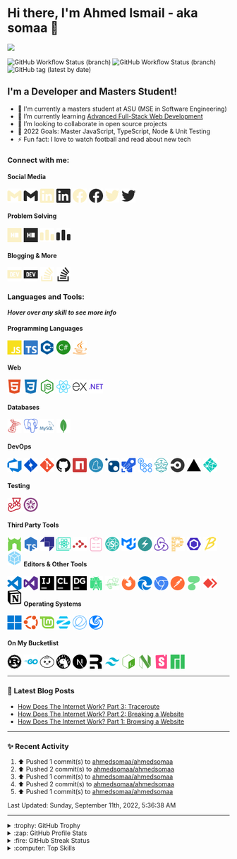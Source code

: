 # Hi there, I'm Ahmed Ismail - aka somaa 👋

![](https://komarev.com/ghpvc/?username=ahmedsomaa&style=flat-square)

![GitHub Workflow Status (branch)](https://img.shields.io/github/workflow/status/ahmedsomaa/ahmedsomaa/Latest%20blog%20post%20workflow/main?label=Blog%20Post%20Workflow&logo=dev.to&logoColor=%230A0A0A&style=flat-square)
![GitHub Workflow Status (branch)](https://img.shields.io/github/workflow/status/ahmedsomaa/ahmedsomaa/Recent%20Activity%20Workflow/main?label=Recent%20Activity%20Workflow&logo=git&logoColor=%23F05032&style=flat-square)
![GitHub tag (latest by date)](https://img.shields.io/github/v/tag/ahmedsomaa/ahmedsomaa?color=yellow&label=Version&logo=semantic-release&logoColor=yellow&style=flat-square)

## I'm a Developer and Masters Student!

-   🔭 I'm currently a masters student at ASU (MSE in Software Engineering)
-   🌱 I’m currently learning
    [Advanced Full-Stack Web Development](https://egfwd.com/specializtion/web-development-advanced/)
-   👯 I’m looking to collaborate in open source projects
-   🥅 2022 Goals: Master JavaScript, TypeScript, Node & Unit Testing
-   ⚡ Fun fact: I love to watch football and read about new tech

### Connect with me:

#### Social Media

[<img align="left" alt="Gmail Light" width="32" height="32" src="./img/social/gmail-light.svg" style="padding-right:5px;" />](mailto:ahmedsomaa@aucegypt.edu#gh-dark-mode-only)
[<img align="left" alt="Gmail Dark" width="32" height="32" src="./img/social/gmail-dark.svg" style="padding-right:5px;" />](mailto:ahmedsomaa@aucegypt.edu#gh-light-mode-only)
[<img align="left" alt="Linkedin Light" width="32" height="32" src="./img/social/linkedin-light.svg" style="padding-right:5px;" />](https://linkedin.com/in/abokahfa#gh-dark-mode-only)
[<img align="left" alt="Linkedin Dark" width="32" height="32" src="./img/social/linkedin-dark.svg" style="padding-right:5px;" />](https://linkedin.com/in/abokahfa#gh-light-mode-only)
[<img align="left" alt="Facebook Light" width="32" height="32" src="./img/social/facebook-light.svg" style="padding-right:5px;" />](https://fb.com/ahmed.abdelbaky.315#gh-dark-mode-only)
[<img align="left" alt="Facebook Dark" width="32" height="32" src="./img/social/facebook-dark.svg" style="padding-right:5px;" />](https://fb.com/ahmed.abdelbaky.315#gh-light-mode-only)
[<img align="left" alt="Twitter Light" width="32" height="32" src="./img/social/twitter-light.svg" style="padding-right:5px;" />](https://twitter.com/abokahfa#gh-dark-mode-only)
[<img align="left" alt="Twitter Dark" width="32" height="32" src="./img/social/twitter-dark.svg" style="padding-right:5px;" />](https://twitter.com/abokahfa#gh-light-mode-only)

<br/>
<br/>

#### Problem Solving

[<img align="left" alt="HackerRank Light" width="32" height="32" src="./img/social/hackerrank-light.svg" style="padding-right:5px;" />](https://www.hackerrank.com/ahmedsomaa?hr_r=1#gh-dark-mode-only)
[<img align="left" alt="HackerRank Dark" width="32" height="32" src="./img/social/hackerrank-dark.svg" style="padding-right:5px;" />](https://www.hackerrank.com/ahmedsomaa?hr_r=1#gh-light-mode-only)
[<img align="left" alt="CodeForces Light" width="32" height="32" src="./img/social/codeforces-light.svg" style="padding-right:5px;" />](https://codeforces.com/profile/Ahmedsomaa#gh-dark-mode-only)
[<img align="left" alt="CodeForces Dark" width="32" height="32" src="./img/social/codeforces-dark.svg" style="padding-right:5px;" />](https://codeforces.com/profile/Ahmedsomaa#gh-light-mode-only)

<br/>
<br/>

#### Blogging & More

[<img align="left" alt="Dev.to Light" width="32" height="32" src="./img/social/dev-light.svg" style="padding-right:5px;" />](https://dev.to/ahmedsomaa#gh-dark-mode-only)
[<img align="left" alt="Dev.to Dark" width="32" height="32" src="./img/social/dev-dark.svg" style="padding-right:5px;" />](https://dev.to/ahmedsomaa#gh-light-mode-only)
[<img align="left" alt="Stackoverflow Light" width="32" height="32" src="./img/social/stackoverflow-light.svg" style="padding-right:5px;" />](https://stackoverflow.com/users/12738561#gh-dark-mode-only)
[<img align="left" alt="Stackoverflow Dark" width="32" height="32" src="./img/social/stackoverflow-dark.svg" style="padding-right:5px;" />](https://stackoverflow.com/users/12738561#gh-light-mode-only)

<br/>
<br/>

### Languages and Tools:

**_Hover over any skill to see more info_**

#### Programming Languages

[<img align="left" alt="JavaScript" width="32" height="32" src="./img/tools/js.svg" style="padding-right:5px;" />](./img/tools/js.svg## 'excellent - 3 years - been using it heavily recently')
[<img align="left" alt="TypeScript" width="32" height="32" src="./img/tools/ts.svg" style="padding-right:5px;" />](./img/tools/ts.svg## 'familiar - 1 week - started using it recently')
[<img align="left" alt="C++" width="32" height="32" src="./img/tools/cplusplus.svg" style="padding-right:5px;" />](./img/tools/ts.svg## "proficient - 5 years - haven't used in  a while")
[<img align="left" alt="C#" width="32" height="32" src="./img/tools/csharp.svg" style="padding-right:5px;" />](./img/tools/ts.svg## 'proficient - 1 year - been using it recently')
[<img align="left" alt="Java" width="32" height="32" src="./img/tools/java.svg" style="padding-right:5px;" />](./img/tools/java.svg## 'proficient - 1 year - used it recently mainly for university projects')

<br/>
<br/>

#### Web

[<img align="left" alt="HTML5" width="32" height="32" src="./img/tools/html.svg" style="padding-right:5px;" />](https://developer.mozilla.org/en-US/docs/Glossary/HTML5## 'excellent - 3 years - using it regularly')
[<img align="left" alt="CSS3" width="32" height="32" src="./img/tools/css.svg" style="padding-right:5px;" />](https://developer.mozilla.org/en-US/docs/Web/CSS## 'excellent - 3 years - using it regularly')
[<img align="left" alt="Node.js" width="32" height="32" src="./img/tools/node.svg" style="padding-right:5px;" />](https://nodejs.org/en/## 'excellent - 3 years - been using it interchangeably with dotnet core')
[<img align="left" alt="React" width="32" height="32" src="./img/tools/react.svg" style="padding-right:5px;" />](https://reactjs.org/## 'proficient - 1 year - been using it interchangeably with node')
[<img align="left" alt="Express" width="32" height="32" src="./img/tools/express.svg" style="padding-right:5px;" />](https://expressjs.com/## 'excellent - 3 years - been using it interchangeably with dotnet core')
[<img align="left" alt=".NET" width="32" height="32" src="./img/tools/dotnet.svg" style="padding-right:5px;" />](https://dotnet.microsoft.com/en-us/## 'proficient - 1 year - been using it interchangeably with node')

<br/>
<br/>

#### Databases

[<img align="left" alt="MSSQL" width="32" height="32" src="./img/tools/mssql.svg" style="padding-right:5px;" />](https://www.microsoft.com/en-us/sql-server/sql-server-downloads## 'Microsoft SQL Server')
[<img align="left" alt="PostgreSQL" width="32" height="32" src="./img/tools/psql.svg" style="padding-right:5px;" />](https://www.postgresql.org/## 'PostgreSQL')
[<img align="left" alt="MySQL" width="32" height="32" src="./img/tools/mysql.svg" style="padding-right:5px;" />](https://www.mysql.com/## 'MySQL')
[<img align="left" alt="MongoDB" width="32" height="32" src="./img/tools/mongo.svg" style="padding-right:5px;" />](https://www.mongodb.com/## 'MongoDB')

<br/>
<br/>

#### DevOps

[<img align="left" alt="Azure DevOps" width="32" height="32" src="./img/tools/azure-devops.svg" style="padding-right:5px;" />](https://azure.microsoft.com/en-us/products/devops/## 'Azure DevOps')
[<img align="left" alt="JIRA" width="32" height="32" src="./img/tools/jira.svg" style="padding-right:5px;" />](https://www.atlassian.com/software/jira## 'Jira Software')
[<img align="left" alt="Git" width="32" height="32" src="./img/tools/git.svg" style="padding-right:5px;" />](https://git-scm.com/## 'Git')
[<img align="left" alt="GitHub" width="32" height="32" src="./img/tools/github.svg" style="padding-right:5px;" />](https://github.com/## 'GitHub')
[<img align="left" alt="NPM" width="32" height="32" src="./img/tools/npm.svg" style="padding-right:5px;" />](https://www.npmjs.com/## 'NPM')
[<img align="left" alt="Yarn" width="32" height="32" src="./img/tools/yarn.svg" style="padding-right:5px;" />](https://yarnpkg.com/## 'Yarn')
[<img align="left" alt="NuGet" width="32" height="32" src="./img/tools/nuget.svg" style="padding-right:5px;" />](https://www.nuget.org/## 'NuGet')
[<img align="left" alt="Azure Pipelines" width="32" height="32" src="./img/tools/azure-piplines.svg" style="padding-right:5px;" />](https://azure.microsoft.com/en-us/services/devops/pipelines/## 'Azure Piplines')
[<img align="left" alt="GitHub Actions" width="32" height="32" src="./img/tools/gh-actions.svg" style="padding-right:5px;" />](https://github.com/features/actions## 'GitHub Actions')
[<img align="left" alt="Travis CI" width="32" height="32" src="./img/tools/travis.svg" style="padding-right:5px;" />](https://www.travis-ci.com/## 'Travis CI')
[<img align="left" alt="CircleCI" width="32" height="32" src="./img/tools/circleci.svg" style="padding-right:5px;" />](https://circleci.com/## 'CircleCI')
[<img align="left" alt="Vercel" width="32" height="32" src="./img/tools/vercel.svg" style="padding-right:5px;" />](https://vercel.com/## 'Vercel')
[<img align="left" alt="Netlify" width="32" height="32" src="./img/tools/netlify.svg" style="padding-right:5px;" />](https://www.netlify.com/## 'Netlify')

<br/>
<br/>

#### Testing

[<img align="left" alt="Jest" width="32" height="32" src="./img/tools/jest.svg" style="padding-right:5px;" />](https://jestjs.io/## 'Jest')
[<img align="left" alt="Jasmine" width="32" height="32" src="./img/tools/jasmine.svg" style="padding-right:5px;" />](https://jasmine.github.io/## 'Jasmine')

<br/>
<br/>

#### Third Party Tools

[<img align="left" alt="Nodemon" width="32" height="32" src="./img/tools/nodemon.svg" style="padding-right:5px;" />](https://nodemon.io/## 'Nodemon')
[<img align="left" alt="TS-Node" width="32" height="32" src="./img/tools/ts-node.svg" style="padding-right:5px;" />](https://typestrong.org/ts-node/## 'TS Node')
[<img align="left" alt="Strapi" width="32" height="32" src="./img/tools/strapi.svg" style="padding-right:5px;" />](https://strapi.io/## 'Strapi')
[<img align="left" alt="Create React App" width="32" height="32" src="./img/tools/cra.svg" style="padding-right:5px;" />](https://create-react-app.dev/## 'Create React App')
[<img align="left" alt="React Router" width="32" height="32" src="./img/tools/react-router.svg" style="padding-right:5px;" />](https://reactrouter.com/en/main## 'React Router')
[<img align="left" alt="React Hook Form" width="32" height="32" src="./img/tools/rhf.svg" style="padding-right:5px;" />](https://react-hook-form.com/## 'React Hook Form')
[<img align="left" alt="Semantic UI React" width="32" height="32" src="./img/tools/sur.svg" style="padding-right:5px;" />](https://react.semantic-ui.com/## 'Semantic UI React')
[<img align="left" alt="MUI" width="32" height="32" src="./img/tools/mui.svg" style="padding-right:5px;" />](https://mui.com/## 'MUI')
[<img align="left" alt="Chakra UI" width="32" height="32" src="./img/tools/chakra.svg" style="padding-right:5px;" />](https://chakra-ui.com/## 'Chakra UI')
[<img align="left" alt="Redux" width="32" height="32" src="./img/tools/rdx.svg" style="padding-right:5px;" />](https://redux.js.org/## 'Redux')
[<img align="left" alt="Prettier" width="32" height="32" src="./img/tools/prettier.svg" style="padding-right:5px;" />](https://prettier.io/## 'Prettier')
[<img align="left" alt="ESLint" width="32" height="32" src="./img/tools/eslint.svg" style="padding-right:5px;" />](https://eslint.org/## 'ESLint')
[<img align="left" alt="Babel" width="32" height="32" src="./img/tools/babel.svg" style="padding-right:5px;" />](https://babeljs.io/## 'Babel')
[<img align="left" alt="Webpack" width="32" height="32" src="./img/tools/webpack.svg" style="padding-right:5px;" />](https://webpack.js.org/## 'Webpack')

<br/>
<br/>

#### Editors & Other Tools

[<img align="left" alt="VS Code" width="32" height="32" src="./img/tools/vscode.svg" style="padding-right:5px;" />](https://code.visualstudio.com/## 'VS Code')
[<img align="left" alt="VS" width="32" height="32" src="./img/tools/vs.svg" style="padding-right:5px;" />](https://visualstudio.microsoft.com/## 'Visual Studio')
[<img align="left" alt="IntelliJ IDEA" width="32" height="32" src="./img/tools/intellj.svg" style="padding-right:5px;" />](https://www.jetbrains.com/idea/## 'IntelliJ IDEA')
[<img align="left" alt="CLion" width="32" height="32" src="./img/tools/clion.svg" style="padding-right:5px;" />](https://www.jetbrains.com/clion/## 'CLion')
[<img align="left" alt="DataGrip" width="32" height="32" src="./img/tools/grip.svg" style="padding-right:5px;" />](https://www.jetbrains.com/datagrip/## 'DataGrip')
[<img align="left" alt="Android Studio" width="32" height="32" src="./img/tools/and-studio.svg" style="padding-right:5px;" />](https://developer.android.com/studio## 'Android Studio')
[<img align="left" alt="Notepad++" width="32" height="32" src="./img/tools/notepadpp.svg" style="padding-right:5px;" />](https://notepad-plus-plus.org/## 'Notepad++')
[<img align="left" alt="Firefox" width="32" height="32" src="./img/tools/firefox.svg" style="padding-right:5px;" />](https://www.mozilla.org/en-US/firefox/new/## 'Firefox')
[<img align="left" alt="Microsoft Edge" width="32" height="32" src="./img/tools/edge.svg" style="padding-right:5px;" />](https://www.microsoft.com/en-us/edge## 'Microsoft Edge')
[<img align="left" alt="Chrome" width="32" height="32" src="./img/tools/chrome.svg" style="padding-right:5px;" />](https://www.google.com/chrome/## 'Chrome')
[<img align="left" alt="Postman" width="32" height="32" src="./img/tools/postman.svg" style="padding-right:5px;" />](https://www.postman.com/## 'Postman')
[<img align="left" alt="Httpie" width="32" height="32" src="./img/tools/httpie.svg" style="padding-right:5px;" />](https://httpie.io/## 'HTTPie')
[<img align="left" alt="AnyDesk" width="32" height="32" src="./img/tools/anydesk.svg" style="padding-right:5px;" />](https://anydesk.com/en## 'AnyDesk')
[<img align="left" alt="Notion" width="32" height="32" src="./img/tools/notion.svg" style="padding-right:5px;" />](https://www.notion.so/## 'Notion')

<br/>
<br/>

#### Operating Systems

[<img align="left" alt="Windows 11" width="32" height="32" src="./img/tools/win11.svg" style="padding-right:5px;" />](https://www.microsoft.com/en-gb/windows/windows-11?icid=mscom_marcom_CPH1a_Win11PChlth#pchealthcheck## 'Windows 11')
[<img align="left" alt="Ubuntu" width="32" height="32" src="./img/tools/ubuntu.svg" style="padding-right:5px;" />](https://ubuntu.com/## 'Ubuntu')
[<img align="left" alt="Linux Mint" width="32" height="32" src="./img/tools/mint.svg" style="padding-right:5px;" />](https://linuxmint.com/## 'Linux Mint')
[<img align="left" alt="Zorin OS" width="32" height="32" src="./img/tools/zorin.svg" style="padding-right:5px;" />](https://zorin.com/os/## 'Zorin OS')
[<img align="left" alt="Elementary OS" width="32" height="32" src="./img/tools/elementary.svg" style="padding-right:5px;" />](https://elementary.io/## 'Elementary OS')
[<img align="left" alt="Deepin" width="32" height="32" src="./img/tools/deepin.svg" style="padding-right:5px;" />](https://www.deepin.org/index/en## 'Deepin')

<br/>
<br/>

#### On My Bucketlist

[<img align="left" alt="Rust" width="32" height="32" src="./img/tools/rust.svg" style="padding-right:5px;" />](https://www.rust-lang.org/## 'Rust')
[<img align="left" alt="GoLang" width="32" height="32" src="./img/tools/go.svg" style="padding-right:5px;" />](https://go.dev/## 'GoLang')
[<img align="left" alt="Bun" width="32" height="32" src="./img/tools/bun.svg" style="padding-right:5px;" />](https://bun.sh/## 'Bun')
[<img align="left" alt="Deno" width="32" height="32" src="./img/tools/deno.svg" style="padding-right:5px;" />](https://deno.land/## 'Deno')
[<img align="left" alt="NextJS" width="32" height="32" src="./img/tools/next.svg" style="padding-right:5px;" />](https://nextjs.org/## 'NextJS')
[<img align="left" alt="Remix" width="32" height="32" src="./img/tools/remix.svg" style="padding-right:5px;" />](https://remix.run/## 'Remix')
[<img align="left" alt="Tailwind" width="32" height="32" src="./img/tools/tailwind.svg" style="padding-right:5px;" />](https://tailwindcss.com/## 'Tailwind')
[<img align="left" alt="Bash" width="32" height="32" src="./img/tools/bash.svg" style="padding-right:5px;" />](https://www.gnu.org/software/bash/## 'Bash')
[<img align="left" alt="Neovim" width="32" height="32" src="./img/tools/neovim.svg" style="padding-right:5px;" />](https://neovim.io/## 'Neovim')
[<img align="left" alt="Storybook" width="32" height="32" src="./img/tools/storybook.svg" style="padding-right:5px;" />](https://storybook.js.org/## 'Storybook')
[<img align="left" alt="Manjaro" width="32" height="32" src="./img/tools/manjaro.svg" style="padding-right:5px;" />](https://manjaro.org/## 'Manjaro')

<br/>
<br/>

---

### 📝 Latest Blog Posts

<!-- BLOG-POST-LIST:START -->
- [How Does The Internet Work? Part 3: Traceroute](https://dev.to/ahmedsomaa/how-does-the-internet-work-part-3-traceroute-2b7l)
- [How Does The Internet Work? Part 2: Breaking a Website](https://dev.to/ahmedsomaa/how-does-the-internet-work-part-2-breaking-a-website-5e59)
- [How Does The Internet Work? Part 1: Browsing a Website](https://dev.to/ahmedsomaa/how-does-the-internet-works-part-1-behind-the-scenes-4d6m)
<!-- BLOG-POST-LIST:END -->

---

### ✨ Recent Activity

<!--RECENT_ACTIVITY:start-->
1. ⬆️ Pushed 1 commit(s) to [ahmedsomaa/ahmedsomaa](https://github.com/ahmedsomaa/ahmedsomaa)
2. ⬆️ Pushed 2 commit(s) to [ahmedsomaa/ahmedsomaa](https://github.com/ahmedsomaa/ahmedsomaa)
3. ⬆️ Pushed 1 commit(s) to [ahmedsomaa/ahmedsomaa](https://github.com/ahmedsomaa/ahmedsomaa)
4. ⬆️ Pushed 2 commit(s) to [ahmedsomaa/ahmedsomaa](https://github.com/ahmedsomaa/ahmedsomaa)
5. ⬆️ Pushed 1 commit(s) to [ahmedsomaa/ahmedsomaa](https://github.com/ahmedsomaa/ahmedsomaa)
 <!--RECENT_ACTIVITY:end-->

<!--RECENT_ACTIVITY:last_update-->
Last Updated: Sunday, September 11th, 2022, 5:36:38 AM
<!--RECENT_ACTIVITY:last_update_end-->

---

<details>
  <summary>:trophy: GitHub Trophy</summary>

![trophy](https://github-profile-trophy.vercel.app/?username=ryo-ma&theme=gruvbox)

</details>

<details>
  <summary>:zap: GitHub Profile Stats</summary>

![profile](https://github-readme-stats.vercel.app/api?username=ahmedsomaa&show_icons=true&theme=gruvbox&locale=en)

</details>

<details>
    <summary>:fire: GitHub Streak Status</summary>

![streak](https://github-readme-streak-stats.herokuapp.com/?user=ahmedsomaa&theme=gruvbox)

</details>

<details>
  <summary>:computer: Top Skills</summary>

![skills](https://github-readme-stats.vercel.app/api/top-langs?username=ahmedsomaa&show_icons=true&theme=gruvbox&locale=en&layout=compact)

</details>
